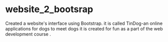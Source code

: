 # website_2_bootsrap
Created a website's interface using Bootstrap.
it is called TinDog-an online applications for dogs to meet dogs
it is created for fun as a part of the web development course .
